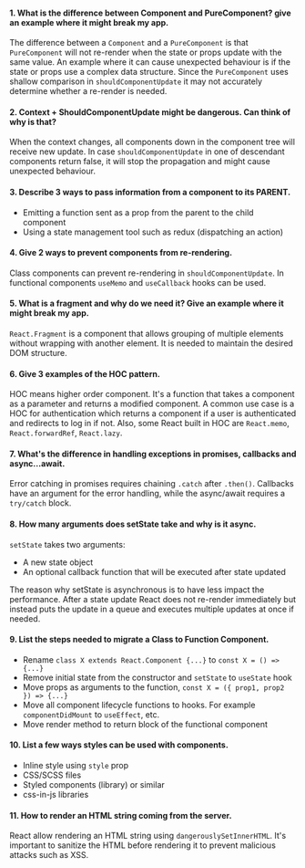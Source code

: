 #### 1. What is the difference between Component and PureComponent? give an example where it might break my app.

The difference between a `Component` and a `PureComponent` is that `PureComponent` will not re-render when the state
or props update with the same value. An example where it can cause unexpected behaviour is if the state or props use a 
complex data structure. Since the `PureComponent` uses shallow comparison in `shouldComponentUpdate` it may
not accurately determine whether a re-render is needed.

#### 2. Context + ShouldComponentUpdate might be dangerous. Can think of why is that?

When the context changes, all components down in the component tree will receive new update. In
case `shouldComponentUpdate` in one of descendant components return false, it will stop the propagation and might cause
unexpected behaviour.

#### 3. Describe 3 ways to pass information from a component to its PARENT.

- Emitting a function sent as a prop from the parent to the child component
- Using a state management tool such as redux (dispatching an action)

#### 4. Give 2 ways to prevent components from re-rendering.

Class components can prevent re-rendering in `shouldComponentUpdate`. In functional components `useMemo`
and `useCallback` hooks can be used.

#### 5. What is a fragment and why do we need it? Give an example where it might break my app.

`React.Fragment` is a component that allows grouping of multiple elements without wrapping with another element. It is
needed to maintain the desired DOM structure.

#### 6. Give 3 examples of the HOC pattern.

HOC means higher order component. It's a function that takes a component as a parameter and returns a modified
component. A common use case is a HOC for authentication which returns a component if a user is authenticated and
redirects to log in if not. Also, some React built in HOC are `React.memo`, `React.forwardRef`, `React.lazy`.

#### 7. What's the difference in handling exceptions in promises, callbacks and async...await.

Error catching in promises requires chaining `.catch` after `.then()`. Callbacks have an argument for the error
handling, while the async/await requires a `try/catch` block.

#### 8. How many arguments does setState take and why is it async.

`setState` takes two arguments:

- A new state object
- An optional callback function that will be executed after state updated

The reason why setState is asynchronous is to have less impact the performance. After a state update React does not
re-render immediately but instead puts the update in a queue and executes multiple updates at once if needed.

#### 9. List the steps needed to migrate a Class to Function Component.

- Rename `class X extends React.Component {...}` to `const X = () => {...}`
- Remove initial state from the constructor and `setState` to `useState` hook
- Move props as arguments to the function, `const X = ({ prop1, prop2 }) => {...}`
- Move all component lifecycle functions to hooks. For example `componentDidMount` to `useEffect`, etc.
- Move render method to return block of the functional component

#### 10. List a few ways styles can be used with components.

- Inline style using `style` prop
- CSS/SCSS files
- Styled components (library) or similar
- css-in-js libraries

#### 11. How to render an HTML string coming from the server.

React allow rendering an HTML string using `dangerouslySetInnerHTML`. It's important to sanitize the HTML before
rendering it to prevent malicious attacks such as XSS.
